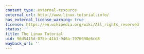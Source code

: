 ```yaml
---
content_type: external-resource
external_url: http://www.linux-tutorial.info/
has_external_license_warning: true
license: https://en.wikipedia.org/wiki/All_rights_reserved
status: ''
title: The Linux Tutorial
uid: 96d5415d-075e-41b1-946a-7976098e6ce8
wayback_url: ''
---
```

